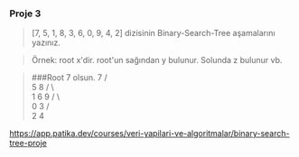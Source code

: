 ### Proje 3
>[7, 5, 1, 8, 3, 6, 0, 9, 4, 2] dizisinin Binary-Search-Tree aşamalarını yazınız.

>Örnek: root x'dir. root'un sağından y bulunur. Solunda z bulunur vb.

> ###Root 7 olsun.
>                         7
                      /        \
                     5          8
                    / \          \
                   1   6          9
                  / \   
                 0   3
                    / \
                   2   4     
                   
https://app.patika.dev/courses/veri-yapilari-ve-algoritmalar/binary-search-tree-proje
